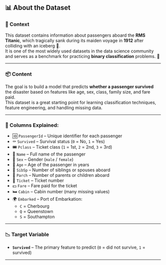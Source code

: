 ## 📊 About the Dataset

### 🚢 Context

This dataset contains information about passengers aboard the **RMS Titanic**, which tragically sank during its maiden voyage in **1912** after colliding with an iceberg 🧊.  
It is one of the most widely used datasets in the data science community and serves as a benchmark for practicing **binary classification** problems. 🤖

---

### 📦 Content

The goal is to build a model that predicts **whether a passenger survived** the disaster based on features like age, sex, class, family size, and fare paid.  
This dataset is a great starting point for learning classification techniques, feature engineering, and handling missing data.

---

### 🧾 Columns Explained:

- 🆔 `PassengerId` – Unique identifier for each passenger  
- ⚰️ `Survived` – Survival status (`0` = No, `1` = Yes)  
- 🎟️ `Pclass` – Ticket class (`1` = 1st, `2` = 2nd, `3` = 3rd)  
- 🧑 `Name` – Full name of the passenger  
- 🚻 `Sex` – Gender (`male` / `female`)  
- 🎂 `Age` – Age of the passenger in years  
- 👶 `SibSp` – Number of siblings or spouses aboard  
- 🧒 `Parch` – Number of parents or children aboard  
- 🎫 `Ticket` – Ticket number  
- 💵 `Fare` – Fare paid for the ticket  
- 🛏️ `Cabin` – Cabin number (many missing values)  
- 🌍 `Embarked` – Port of Embarkation:
  - `C` = Cherbourg  
  - `Q` = Queenstown  
  - `S` = Southampton  

---

### 📉 Target Variable

- **`Survived`** – The primary feature to predict (`0` = did not survive, `1` = survived)

---

